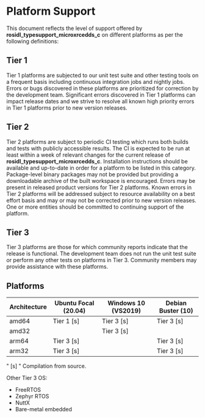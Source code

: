 # Platform Support

This document reflects the level of support offered by **rosidl_typesupport_microxrcedds_c** on different platforms as per the following
definitions:

## Tier 1

Tier 1 platforms are subjected to our unit test suite and other testing tools on a frequent basis including continuous
integration jobs and nightly jobs.
Errors or bugs discovered in these platforms are prioritized for correction by the development team.
Significant errors discovered in Tier 1 platforms can impact release dates and we strive to resolve all known high
priority errors in Tier 1 platforms prior to new version releases.

## Tier 2

Tier 2 platforms are subject to periodic CI testing which runs both builds and tests with publicly accessible results.
The CI is expected to be run at least within a week of relevant changes for the current release of **rosidl_typesupport_microxrcedds_c**.
Installation instructions should be available and up-to-date in order for a platform to be listed in this category.
Package-level binary packages may not be provided but providing a downloadable archive of the built workspace is
encouraged.
Errors may be present in released product versions for Tier 2 platforms.
Known errors in Tier 2 platforms will be addressed subject to resource availability on a best effort basis and may or
may not be corrected prior to new version releases.
One or more entities should be committed to continuing support of the platform.

## Tier 3

Tier 3 platforms are those for which community reports indicate that the release is functional.
The development team does not run the unit test suite or perform any other tests on platforms in Tier 3.
Community members may provide assistance with these platforms.

## Platforms

| Architecture | Ubuntu Focal (20.04) | Windows 10 (VS2019) | Debian Buster (10) |
| ------------ | -------------------- | ------------------- | ------------------ |
| amd64        | Tier 1 [s]           | Tier 3 [s]          | Tier 3 [s]         |
| amd32        |                      | Tier 3 [s]          |                    |
| arm64        | Tier 3 [s]           |                     | Tier 3 [s]         |
| arm32        | Tier 3 [s]           |                     | Tier 3 [s]         |

" [s] " Compilation from source.

Other Tier 3 OS:

* FreeRTOS
* Zephyr RTOS
* NuttX
* Bare-metal embedded
